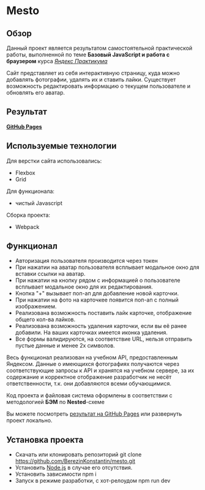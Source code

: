 # Mesto

## Обзор

Данный проект является результатом самостоятельной практической работы, выполненной по теме **Базовый JavaScript и работа с браузером** курса _[Яндекс Практикума](https://praktikum.yandex.ru/)_

Сайт представляет из себя интерактивную страницу, куда можно добавлять фотографии, удалять их и ставить лайки. Существует возможность редактировать информацию о текущем пользователе и обновлять его аватар.

## Результат

**[GitHub Pages](https://berezinkonstantin.github.io/mesto/)**

## Используемые технологии

Для верстки сайта использовались:

- Flexbox
- Grid

Для функционала:

- чистый Javascript

Сборка проекта:

- Webpack

## Функционал

- Авторизация пользователя производится через токен
- При нажатии на аватар пользователя всплывает модальное окно для вставки ссылки на аватар.
- При нажатии на кнопку рядом с информацией о пользователе всплывает модальное окно для их редактирования.
- Кнопка "+" вызывает поп-ап для добавление новой карточки.
- При нажатии на фото на карточкее появится поп-ап с полный изображением.
- Реализована возможность поставить лайк карточке, отображение общего кол-ва лайков.
- Реализована возможность удаления карточки, если вы её ранее добавили. На ваших карточках имеется иконка удаления.
- Все формы валидируются, на соответствие URL, нельзя отправить пустые данные и менее 2х символов.

Весь функционал реализован на учебном API, предоставленным Яндексом.
Данные о имеющихся фотографиях получаются через соответствующие запросы к API и хранятся на учебном сервере, за их содержание и корректное отображение разработчик не несёт ответственности, т.к. они добавляются всеми обучающимися.

Код проекта и файловая система оформлены в соответствии с методологией **БЭМ** по **Nested**-схеме

Вы можете посмотреть [результат на GitHub Pages](#результат) или развернуть проект локально.

## Установка проекта

- Скачать или клонировать репозиторий
  git clone https://github.com/BerezinKonstantin/mesto.git
- Установить [Node.js](https://nodejs.org/) в случае его отсутствия.
- Установить зависимости
  npm i
- Запуск в режиме разработки, с хот-релоудом
  npm run dev

